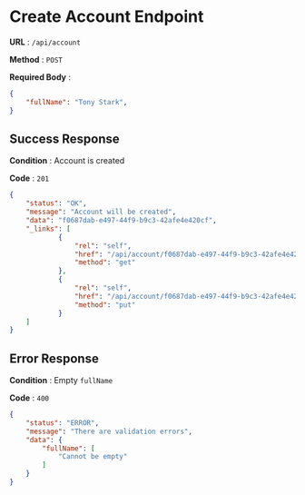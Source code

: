 # Create Account Endpoint

**URL** : `/api/account`

**Method** : `POST`

**Required Body** :
```json
{
    "fullName": "Tony Stark",
}
```

## Success Response

**Condition** : Account is created

**Code** : `201`
```json
{
    "status": "OK",
    "message": "Account will be created",
    "data": "f0687dab-e497-44f9-b9c3-42afe4e420cf",
    "_links": [
            {
                "rel": "self",
                "href": "/api/account/f0687dab-e497-44f9-b9c3-42afe4e420cf",
                "method": "get"
            },
            {
                "rel": "self",
                "href": "/api/account/f0687dab-e497-44f9-b9c3-42afe4e420cf/changeFullName",
                "method": "put"
            }
    ]
}
```

## Error Response

**Condition** : Empty `fullName`

**Code** : `400`
```json
{
    "status": "ERROR",
    "message": "There are validation errors",
    "data": {
        "fullName": [
            "Cannot be empty"
        ]
    }
}
```
